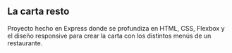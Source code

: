 ## La carta resto

Proyecto hecho en Express donde se profundiza en HTML, CSS, Flexbox y el diseño responsive para crear la carta con los distintos menús de un restaurante.